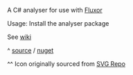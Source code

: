 A C# analyser for use with [Fluxor](https://github.com/mrpmorris/Fluxor)

Usage: 
Install the analyser package

See [wiki](https://github.com/Dkowald/kwd.Tooling/wiki)

^ [source](https://github.com/Dkowald/kwd.Tooling) / [nuget](https://www.nuget.org/packages/kwd.Templates)

^^ Icon originally sourced from <a href="https://www.svgrepo.com" target="_blank">SVG Repo</a>  